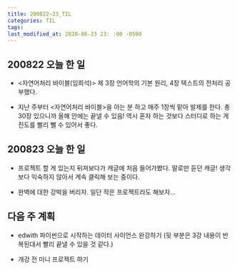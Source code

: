 ```yaml
---
title: 200822~23_TIL
categories: TIL
tags:
last_modified_at: 2020-08-23 23: :00 -0500
---
```


## 200822 오늘 한 일
* <자연어처리 바이블(임희석)> 제 3장 언어학의 기본 원리, 4장 텍스트의 전처리 공부했다.

* 지난 주부터 <자연어처리 바이블>을 아는 분 하고 매주 1장씩 맡아 발제를 한다. 총 30장 있으니까 올해 안에는 끝낼 수 있음! 역시 혼자 하는 것보다 스터디로 하는 게 진도를 빨리 뺄 수 있어서 좋다.

## 200823 오늘 한 일
* 프로젝트 할 게 있는지 뒤져보다가 캐글에 처음 들어가봤다. 말로만 듣던 캐글! 생각보다 익숙하지 않아서 계속 클릭해 보는 중이다.

* 완벽에 대한 강박을 버리자. 일단 작은 프로젝트라도 해보자... 

## 다음 주 계획
* edwith 파이썬으로 시작하는 데이터 사이언스 완강하기 (뒷 부분은 3강 내용이 반복된대서 빨리 끝낼 수 있을 것 같다.)

* 개강 전 미니 프로젝트 하기

